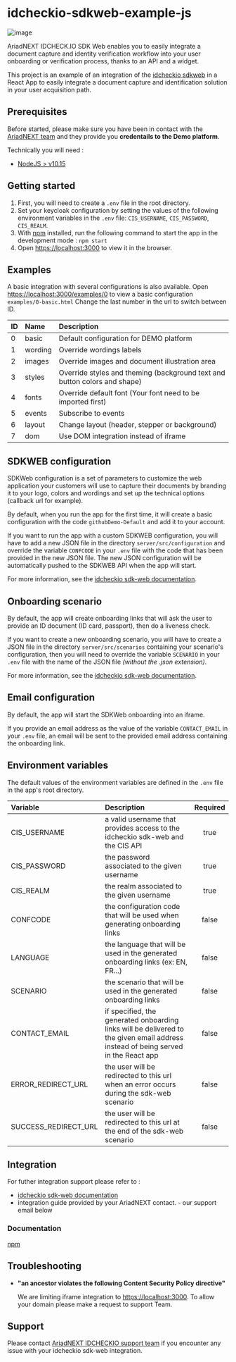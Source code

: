# idcheckio-sdkweb-example-js

![image](https://www.ariadnext.com/wp-content/uploads/2019/01/idcheck.io-rvb.png)

AriadNEXT IDCHECK.IO SDK Web enables you to easily integrate a document capture and
identity verification workflow into your user onboarding or verification process, thanks to an
API and a widget.

This project is an example of an integration of the [idcheckio sdkweb](https://www.idcheck.io/) in a React App to easily integrate a document capture and identification solution in your user acquisition path.

## Prerequisites

Before started, please make sure you have been in contact with the [AriadNEXT team](contact+sdkwebexample@idcheck.io) and they provide you **credentails to the Demo platform**.

Technically you will need :

- [NodeJS > v10.15](https://nodejs.org/en/download/)

## Getting started

1. First, you will need to create a `.env` file in the root directory.
2. Set your keycloak configuration by setting the values of the following environment variables in the `.env` file: `CIS_USERNAME`, `CIS_PASSWORD`, `CIS_REALM`.
3. With [npm](https://npmjs.org/) installed, run the following command to start the app in the development mode : `npm start`
4. Open [https://localhost:3000](https://localhost:3000) to view it in the browser.

## Examples

A basic integration with several configurations is also available.
Open [https://localhost:3000/examples/0](https://localhost:3000/examples/0) to view a basic configuration `examples/0-basic.html`
Change the last number in the url to switch between ID.

| ID  | Name    | Description                                                               |
| :-- | :------ | :------------------------------------------------------------------------ |
| 0   | basic   | Default configuration for DEMO platform                                   |
| 1   | wording | Override wordings labels                                                  |
| 2   | images  | Override images and document illustration area                            |
| 3   | styles  | Override styles and theming (background text and button colors and shape) |
| 4   | fonts   | Override default font (Your font need to be imported first)               |
| 5   | events  | Subscribe to events                                                       |
| 6   | layout  | Change layout (header, stepper or background)                             |
| 7   | dom     | Use DOM integration instead of iframe                                     |

## SDKWEB configuration

SDKWeb configuration is a set of parameters to customize the web application your customers will use to capture their documents by branding it to your logo, colors and wordings and set up the technical options (callback url for example).

By default, when you run the app for the first time, it will create a basic configuration with the code `githubDemo-Default` and add it to your account.

If you want to run the app with a custom SDKWEB configuration, you will have to add a new JSON file in the directory `server/src/configuration` and override the variable `CONFCODE` in your `.env` file with the code that has been provided in the new JSON file.
The new JSON configuration will be automatically pushed to the SDKWEB API when the app will start.

For more information, see the [idcheckio sdk-web documentation](https://sdkweb-test.idcheck.io/rest/api/index.html#_customerconf).

## Onboarding scenario

By default, the app will create onboarding links that will ask the user to provide an ID document (ID card, passport), then do a liveness check.

If you want to create a new onboarding scenario, you will have to create a JSON file in the directory `server/src/scenarios` containing your scenario's configuration, then you will need to override the variable `SCENARIO` in your `.env` file with the name of the JSON file _(without the .json extension)_.

For more information, see the [idcheckio sdk-web documentation](https://sdkweb-test.idcheck.io/rest/api/index.html#_onboardingdefinition).

## Email configuration

By default, the app will start the SDKWeb onboarding into an iframe.

If you provide an email address as the value of the variable `CONTACT_EMAIL` in your `.env` file, an email will be sent to the provided email address containing the onboarding link.

## Environment variables

The default values of the environment variables are defined in the `.env` file in the app's root directory.

| Variable             | Description                                                                                                                        | Required |
| :------------------- | :--------------------------------------------------------------------------------------------------------------------------------- | :------: |
| CIS_USERNAME         | a valid username that provides access to the idcheckio sdk-web and the CIS API                                                     |   true   |
| CIS_PASSWORD         | the password associated to the given username                                                                                      |   true   |
| CIS_REALM            | the realm associated to the given username                                                                                         |   true   |
| CONFCODE             | the configuration code that will be used when generating onboarding links                                                          |  false   |
| LANGUAGE             | the language that will be used in the generated onboarding links (ex: EN, FR...)                                                   |  false   |
| SCENARIO             | the scenario that will be used in the generated onboarding links                                                                   |  false   |
| CONTACT_EMAIL        | if specified, the generated onboarding links will be delivered to the given email address instead of being served in the React app |  false   |
| ERROR_REDIRECT_URL   | the user will be redirected to this url when an error occurs during the sdk-web scenario                                           |  false   |
| SUCCESS_REDIRECT_URL | the user will be redirected to this url at the end of the sdk-web scenario                                                         |  false   |

## Integration

For futher integration support please refer to :

- [idcheckio sdk-web documentation](https://sdkweb-test.idcheck.io/rest/api/index.html)
- integration guide provided by your AriadNEXT contact. - our support email below

### Documentation

[npm](https://www.npmjs.com/package/idcheckio-sdk)

## Troubleshooting

- **"an ancestor violates the following Content Security Policy directive"**

  We are limiting iframe integration to <https://localhost:3000>.
  To allow your domain please make a request to support Team.

## Support

Please contact [AriadNEXT IDCHECKIO support team](contact+sdkwebexample@idcheck.io) if you encounter any issue with your idcheckio sdk-web integration.
